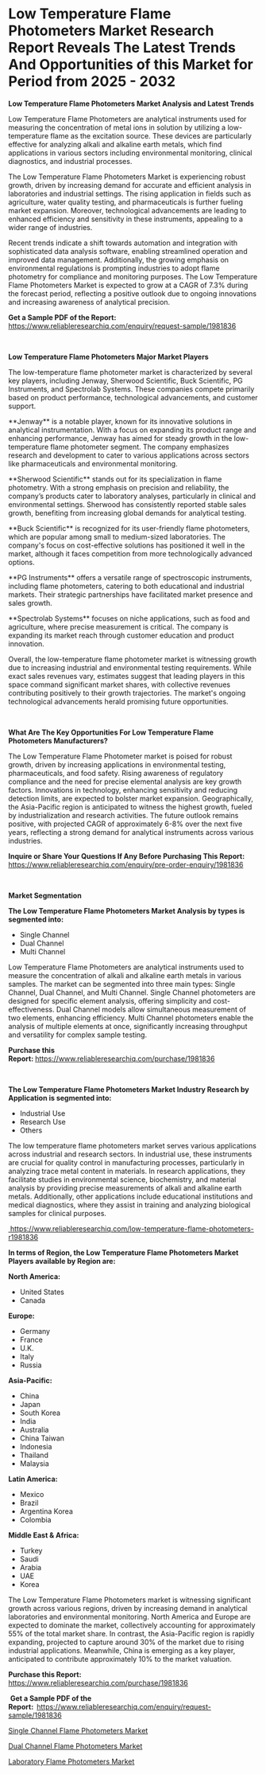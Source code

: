 <p><h1>Low Temperature Flame Photometers Market Research Report Reveals The Latest Trends And Opportunities of this Market for Period from 2025 - 2032</h1></p><p><strong>Low Temperature Flame Photometers Market Analysis and Latest Trends</strong></p>
<p><p>Low Temperature Flame Photometers are analytical instruments used for measuring the concentration of metal ions in solution by utilizing a low-temperature flame as the excitation source. These devices are particularly effective for analyzing alkali and alkaline earth metals, which find applications in various sectors including environmental monitoring, clinical diagnostics, and industrial processes.</p><p>The Low Temperature Flame Photometers Market is experiencing robust growth, driven by increasing demand for accurate and efficient analysis in laboratories and industrial settings. The rising application in fields such as agriculture, water quality testing, and pharmaceuticals is further fueling market expansion. Moreover, technological advancements are leading to enhanced efficiency and sensitivity in these instruments, appealing to a wider range of industries.</p><p>Recent trends indicate a shift towards automation and integration with sophisticated data analysis software, enabling streamlined operation and improved data management. Additionally, the growing emphasis on environmental regulations is prompting industries to adopt flame photometry for compliance and monitoring purposes. The Low Temperature Flame Photometers Market is expected to grow at a CAGR of 7.3% during the forecast period, reflecting a positive outlook due to ongoing innovations and increasing awareness of analytical precision.</p></p>
<p><strong>Get a Sample PDF of the Report:&nbsp;</strong> <a href="https://www.reliableresearchiq.com/enquiry/request-sample/1981836?utm_campaign=1900&utm_medium=2&utm_source=Github&utm_content=ia&utm_term=02032025&utm_id=low-temperature-flame-photometers">https://www.reliableresearchiq.com/enquiry/request-sample/1981836</a></p>
<p>&nbsp;</p>
<p><strong>Low Temperature Flame Photometers Major Market Players</strong></p>
<p><p>The low-temperature flame photometer market is characterized by several key players, including Jenway, Sherwood Scientific, Buck Scientific, PG Instruments, and Spectrolab Systems. These companies compete primarily based on product performance, technological advancements, and customer support.</p><p>**Jenway** is a notable player, known for its innovative solutions in analytical instrumentation. With a focus on expanding its product range and enhancing performance, Jenway has aimed for steady growth in the low-temperature flame photometer segment. The company emphasizes research and development to cater to various applications across sectors like pharmaceuticals and environmental monitoring.</p><p>**Sherwood Scientific** stands out for its specialization in flame photometry. With a strong emphasis on precision and reliability, the company’s products cater to laboratory analyses, particularly in clinical and environmental settings. Sherwood has consistently reported stable sales growth, benefiting from increasing global demands for analytical testing.</p><p>**Buck Scientific** is recognized for its user-friendly flame photometers, which are popular among small to medium-sized laboratories. The company's focus on cost-effective solutions has positioned it well in the market, although it faces competition from more technologically advanced options. </p><p>**PG Instruments** offers a versatile range of spectroscopic instruments, including flame photometers, catering to both educational and industrial markets. Their strategic partnerships have facilitated market presence and sales growth.</p><p>**Spectrolab Systems** focuses on niche applications, such as food and agriculture, where precise measurement is critical. The company is expanding its market reach through customer education and product innovation.</p><p>Overall, the low-temperature flame photometer market is witnessing growth due to increasing industrial and environmental testing requirements. While exact sales revenues vary, estimates suggest that leading players in this space command significant market shares, with collective revenues contributing positively to their growth trajectories. The market's ongoing technological advancements herald promising future opportunities.</p></p>
<p>&nbsp;</p>
<p><strong>What Are The Key Opportunities For Low Temperature Flame Photometers Manufacturers?</strong></p>
<p><p>The Low Temperature Flame Photometer market is poised for robust growth, driven by increasing applications in environmental testing, pharmaceuticals, and food safety. Rising awareness of regulatory compliance and the need for precise elemental analysis are key growth factors. Innovations in technology, enhancing sensitivity and reducing detection limits, are expected to bolster market expansion. Geographically, the Asia-Pacific region is anticipated to witness the highest growth, fueled by industrialization and research activities. The future outlook remains positive, with projected CAGR of approximately 6-8% over the next five years, reflecting a strong demand for analytical instruments across various industries.</p></p>
<p><strong>Inquire or Share Your Questions If Any Before Purchasing This Report:</strong> <a href="https://www.reliableresearchiq.com/enquiry/pre-order-enquiry/1981836?utm_campaign=1900&utm_medium=2&utm_source=Github&utm_content=ia&utm_term=02032025&utm_id=low-temperature-flame-photometers">https://www.reliableresearchiq.com/enquiry/pre-order-enquiry/1981836</a></p>
<p>&nbsp;</p>
<p><strong>Market Segmentation</strong></p>
<p><strong>The Low Temperature Flame Photometers Market Analysis by types is segmented into:</strong></p>
<p><ul><li>Single Channel</li><li>Dual Channel</li><li>Multi Channel</li></ul></p>
<p><p>Low Temperature Flame Photometers are analytical instruments used to measure the concentration of alkali and alkaline earth metals in various samples. The market can be segmented into three main types: Single Channel, Dual Channel, and Multi Channel. Single Channel photometers are designed for specific element analysis, offering simplicity and cost-effectiveness. Dual Channel models allow simultaneous measurement of two elements, enhancing efficiency. Multi Channel photometers enable the analysis of multiple elements at once, significantly increasing throughput and versatility for complex sample testing.</p></p>
<p><strong>Purchase this Report:&nbsp;</strong><a href="https://www.reliableresearchiq.com/purchase/1981836?utm_campaign=1900&utm_medium=2&utm_source=Github&utm_content=ia&utm_term=02032025&utm_id=low-temperature-flame-photometers">https://www.reliableresearchiq.com/purchase/1981836</a></p>
<p>&nbsp;</p>
<p><strong>The Low Temperature Flame Photometers Market Industry Research by Application is segmented into:</strong></p>
<p><ul><li>Industrial Use</li><li>Research Use</li><li>Others</li></ul></p>
<p><p>The low temperature flame photometers market serves various applications across industrial and research sectors. In industrial use, these instruments are crucial for quality control in manufacturing processes, particularly in analyzing trace metal content in materials. In research applications, they facilitate studies in environmental science, biochemistry, and material analysis by providing precise measurements of alkali and alkaline earth metals. Additionally, other applications include educational institutions and medical diagnostics, where they assist in training and analyzing biological samples for clinical purposes.</p></p>
<p><a href="https://www.reliableresearchiq.com/low-temperature-flame-photometers-r1981836?utm_campaign=1900&utm_medium=2&utm_source=Github&utm_content=ia&utm_term=02032025&utm_id=low-temperature-flame-photometers">&nbsp;https://www.reliableresearchiq.com/low-temperature-flame-photometers-r1981836</a></p>
<p><strong>In terms of Region, the Low Temperature Flame Photometers Market Players available by Region are:</strong></p>
<p>
    <p> <strong> North America: </strong>
        <ul>
            <li>United States</li>
            <li>Canada</li>
        </ul>
        </p> 
    <p> <strong> Europe: </strong>
        <ul>
            <li>Germany</li>
            <li>France</li>
            <li>U.K.</li>
            <li>Italy</li>
            <li>Russia</li>
        </ul>
        </p> 
    <p> <strong> Asia-Pacific: </strong>
        <ul>
            <li>China</li>
            <li>Japan</li>
            <li>South Korea</li>
            <li>India</li>
            <li>Australia</li>
            <li>China Taiwan</li>
            <li>Indonesia</li>
            <li>Thailand</li>
            <li>Malaysia</li>
        </ul>
        </p> 
    <p> <strong> Latin America: </strong>
        <ul>
            <li>Mexico</li>
            <li>Brazil</li>
            <li>Argentina Korea</li>
            <li>Colombia</li>
        </ul>
        </p> 
    <p> <strong> Middle East & Africa: </strong>
        <ul>
            <li>Turkey</li>
            <li>Saudi</li>
            <li>Arabia</li>
            <li>UAE</li>
            <li>Korea</li>
        </ul>
    </p>
    </p>
<p><p>The Low Temperature Flame Photometers market is witnessing significant growth across various regions, driven by increasing demand in analytical laboratories and environmental monitoring. North America and Europe are expected to dominate the market, collectively accounting for approximately 55% of the total market share. In contrast, the Asia-Pacific region is rapidly expanding, projected to capture around 30% of the market due to rising industrial applications. Meanwhile, China is emerging as a key player, anticipated to contribute approximately 10% to the market valuation.</p></p>
<p><strong>Purchase this Report: </strong><a href="https://www.reliableresearchiq.com/purchase/1981836?utm_campaign=1900&utm_medium=2&utm_source=Github&utm_content=ia&utm_term=02032025&utm_id=low-temperature-flame-photometers">https://www.reliableresearchiq.com/purchase/1981836</a></p>
<p>&nbsp;<strong>Get a Sample PDF of the Report:&nbsp;&nbsp;</strong><a href="https://www.reliableresearchiq.com/enquiry/request-sample/1981836?utm_campaign=1900&utm_medium=2&utm_source=Github&utm_content=ia&utm_term=02032025&utm_id=low-temperature-flame-photometers">https://www.reliableresearchiq.com/enquiry/request-sample/1981836</a></p>
<p><strong></strong></p>
<p><p><a href="https://github.com/porstgowinjq/Market-Research-Report-List-1/blob/main/single-channel-flame-photometers-market.md?utm_campaign=1900&utm_medium=2&utm_source=Github&utm_content=ia&utm_term=02032025&utm_id=low-temperature-flame-photometers">Single Channel Flame Photometers Market</a></p><p><a href="https://github.com/blauetrelawz/Market-Research-Report-List-1/blob/main/dual-channel-flame-photometers-market.md?utm_campaign=1900&utm_medium=2&utm_source=Github&utm_content=ia&utm_term=02032025&utm_id=low-temperature-flame-photometers">Dual Channel Flame Photometers Market</a></p><p><a href="https://github.com/amagloeaad54/Market-Research-Report-List-1/blob/main/laboratory-flame-photometers-market.md?utm_campaign=1900&utm_medium=2&utm_source=Github&utm_content=ia&utm_term=02032025&utm_id=low-temperature-flame-photometers">Laboratory Flame Photometers Market</a></p></p>